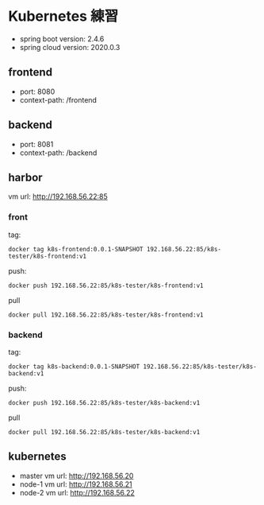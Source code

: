# Kubernetes 練習

- spring boot version: 2.4.6
- spring cloud version: 2020.0.3

## frontend

- port: 8080
- context-path: /frontend

## backend

- port: 8081
- context-path: /backend

## harbor

vm url: http://192.168.56.22:85

### front

tag:

```shell
docker tag k8s-frontend:0.0.1-SNAPSHOT 192.168.56.22:85/k8s-tester/k8s-frontend:v1
```

push:
```shell
docker push 192.168.56.22:85/k8s-tester/k8s-frontend:v1
```

pull
```shell
docker pull 192.168.56.22:85/k8s-tester/k8s-frontend:v1
```

### backend

tag:

```shell
docker tag k8s-backend:0.0.1-SNAPSHOT 192.168.56.22:85/k8s-tester/k8s-backend:v1
```

push:
```shell
docker push 192.168.56.22:85/k8s-tester/k8s-backend:v1
```

pull
```shell
docker pull 192.168.56.22:85/k8s-tester/k8s-backend:v1
```

## kubernetes

- master vm url: http://192.168.56.20
- node-1 vm url: http://192.168.56.21
- node-2 vm url: http://192.168.56.22